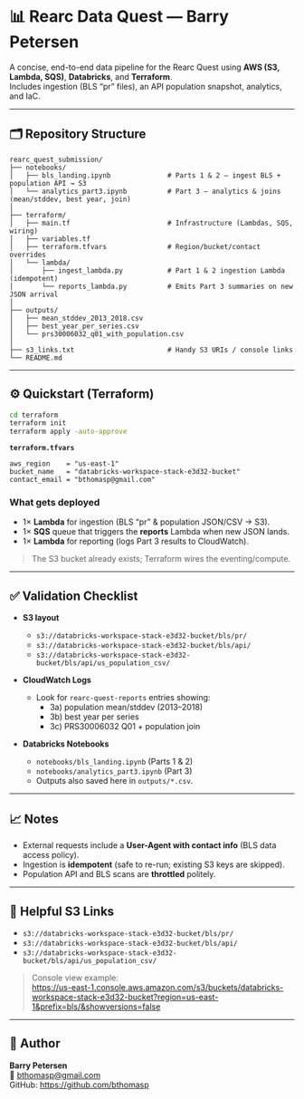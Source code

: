 # 📊 Rearc Data Quest — Barry Petersen

A concise, end-to-end data pipeline for the Rearc Quest using **AWS (S3, Lambda, SQS)**, **Databricks**, and **Terraform**.  
Includes ingestion (BLS “pr” files), an API population snapshot, analytics, and IaC.

---

## 🗂 Repository Structure

```text
rearc_quest_submission/
├── notebooks/
│   ├── bls_landing.ipynb              # Parts 1 & 2 – ingest BLS + population API → S3
│   └── analytics_part3.ipynb          # Part 3 – analytics & joins (mean/stddev, best year, join)
│
├── terraform/
│   ├── main.tf                        # Infrastructure (Lambdas, SQS, wiring)
│   ├── variables.tf
│   ├── terraform.tfvars               # Region/bucket/contact overrides
│   └── lambda/
│       ├── ingest_lambda.py           # Part 1 & 2 ingestion Lambda (idempotent)
│       └── reports_lambda.py          # Emits Part 3 summaries on new JSON arrival
│
├── outputs/
│   ├── mean_stddev_2013_2018.csv
│   ├── best_year_per_series.csv
│   └── prs30006032_q01_with_population.csv
│
├── s3_links.txt                       # Handy S3 URIs / console links
└── README.md
```

---

## ⚙️ Quickstart (Terraform)

```bash
cd terraform
terraform init
terraform apply -auto-approve
```

**`terraform.tfvars`**
```hcl
aws_region    = "us-east-1"
bucket_name   = "databricks-workspace-stack-e3d32-bucket"
contact_email = "bthomasp@gmail.com"
```

### What gets deployed
- 1× **Lambda** for ingestion (BLS “pr” & population JSON/CSV → S3).
- 1× **SQS** queue that triggers the **reports** Lambda when new JSON lands.
- 1× **Lambda** for reporting (logs Part 3 results to CloudWatch).

> The S3 bucket already exists; Terraform wires the eventing/compute.

---

## ✅ Validation Checklist

- **S3 layout**
  - `s3://databricks-workspace-stack-e3d32-bucket/bls/pr/`
  - `s3://databricks-workspace-stack-e3d32-bucket/bls/api/`
  - `s3://databricks-workspace-stack-e3d32-bucket/bls/api/us_population_csv/`

- **CloudWatch Logs**
  - Look for `rearc-quest-reports` entries showing:
    - 3a) population mean/stddev (2013–2018)
    - 3b) best year per series
    - 3c) PRS30006032 Q01 + population join

- **Databricks Notebooks**
  - `notebooks/bls_landing.ipynb` (Parts 1 & 2)
  - `notebooks/analytics_part3.ipynb` (Part 3)
  - Outputs also saved here in `outputs/*.csv`.

---

## 📈 Notes

- External requests include a **User-Agent with contact info** (BLS data access policy).
- Ingestion is **idempotent** (safe to re-run; existing S3 keys are skipped).
- Population API and BLS scans are **throttled** politely.

---

## 🔗 Helpful S3 Links

- `s3://databricks-workspace-stack-e3d32-bucket/bls/pr/`  
- `s3://databricks-workspace-stack-e3d32-bucket/bls/api/`  
- `s3://databricks-workspace-stack-e3d32-bucket/bls/api/us_population_csv/`

> Console view example:  
> https://us-east-1.console.aws.amazon.com/s3/buckets/databricks-workspace-stack-e3d32-bucket?region=us-east-1&prefix=bls/&showversions=false

---

## 📨 Author

**Barry Petersen**  
📧 bthomasp@gmail.com  
GitHub: https://github.com/bthomasp
